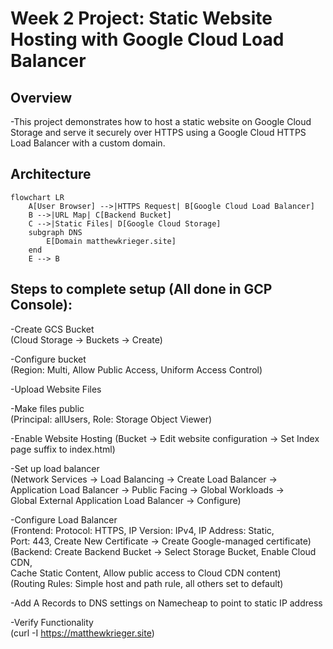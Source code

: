 # Week 2 Project: Static Website Hosting with Google Cloud Load Balancer

## Overview
-This project demonstrates how to host a static website on Google Cloud Storage
and serve it securely over HTTPS using a Google Cloud HTTPS Load Balancer with
a custom domain.  

## Architecture

```mermaid
flowchart LR
    A[User Browser] -->|HTTPS Request| B[Google Cloud Load Balancer]
    B -->|URL Map| C[Backend Bucket]
    C -->|Static Files| D[Google Cloud Storage]
    subgraph DNS
        E[Domain matthewkrieger.site]
    end
    E --> B
```
## Steps to complete setup (All done in GCP Console):  
-Create GCS Bucket  
(Cloud Storage -> Buckets -> Create)  

-Configure bucket  
(Region: Multi, Allow Public Access, Uniform Access Control)  

-Upload Website Files  

-Make files public  
(Principal: allUsers, Role: Storage Object Viewer)  

-Enable Website Hosting
(Bucket -> Edit website configuration -> Set Index page suffix to index.html)  

-Set up load balancer  
(Network Services -> Load Balancing -> Create Load Balancer ->  
Application Load Balancer -> Public Facing -> Global Workloads ->  
Global External Application Load Balancer -> Configure)  

-Configure Load Balancer  
(Frontend: Protocol: HTTPS, IP Version: IPv4, IP Address: Static,  
Port: 443, Create New Certificate -> Create Google-managed certificate)  
(Backend: Create Backend Bucket -> Select Storage Bucket, Enable Cloud CDN,  
Cache Static Content, Allow public access to Cloud CDN content)  
(Routing Rules: Simple host and path rule, all others set to default)  

-Add A Records to DNS settings on Namecheap to point to static IP address  

-Verify Functionality  
(curl -I https://matthewkrieger.site)  
  

